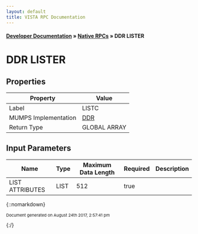 ```yaml
---
layout: default
title: VISTA RPC Documentation
---
```


#### [Developer Documentation](../index) &#187; [Native RPCs](TableOfContents) &#187; DDR LISTER<br/>
# DDR LISTER



## Properties

Property | Value
--- | ---
Label | LISTC
MUMPS Implementation | [DDR](http://code.osehra.org/dox/Routine_DDR_source.html)
Return Type | GLOBAL ARRAY


## Input Parameters

Name | Type | Maximum Data Length | Required | Description
--- | --- | --- | --- | ---
LIST ATTRIBUTES | LIST | 512 | true | 



{::nomarkdown} <br/><p style="font-size: 11px">Document generated on August 24th 2017, 2:57:41 pm</p>{:/}